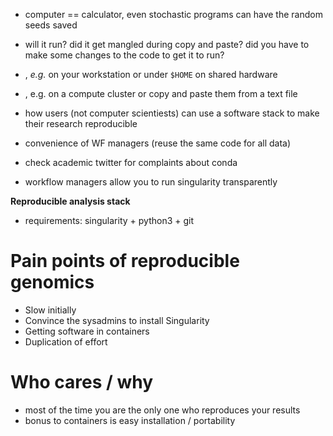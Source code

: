 
- computer == calculator, even stochastic programs can have the random seeds saved
- will it run? did it get mangled during copy and paste? did you have to make some changes to the code to get it to run?

- , *e.g.* on your workstation or under `$HOME` on shared hardware
- , e.g. on a compute cluster
 or copy and paste them from a text file

- how users (not computer scientiests) can use a software stack to make their research reproducible

- convenience of WF managers (reuse the same code for all data)

- check academic twitter for complaints about conda

- workflow managers allow you to run singularity transparently

**Reproducible analysis stack**
- requirements: singularity + python3 + git

# Pain points of reproducible genomics

- Slow initially
- Convince the sysadmins to install Singularity
- Getting software in containers
- Duplication of effort

# Who cares / why

- most of the time you are the only one who reproduces your results
- bonus to containers is easy installation / portability
